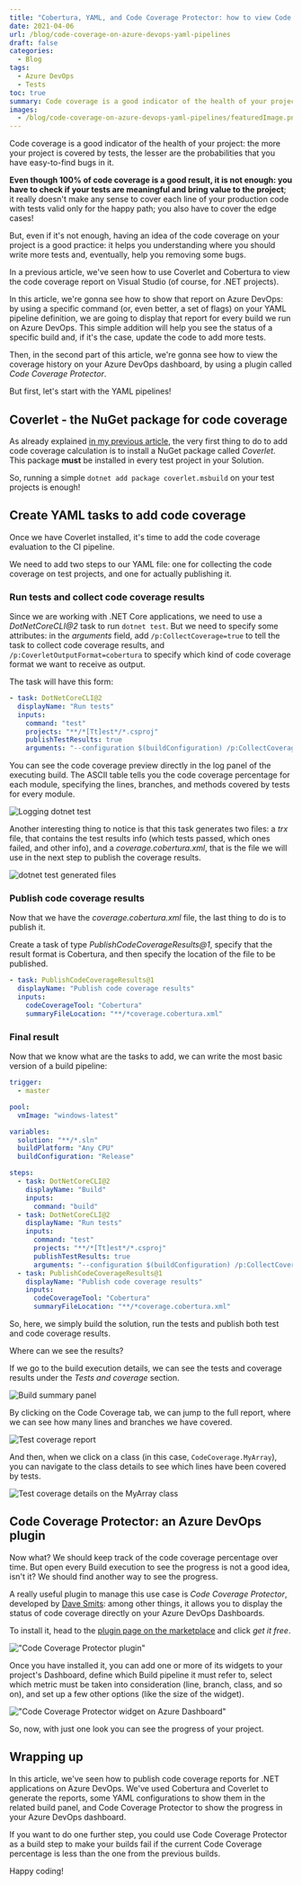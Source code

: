 ```yaml
---
title: "Cobertura, YAML, and Code Coverage Protector: how to view Code Coverage report on Azure DevOps"
date: 2021-04-06
url: /blog/code-coverage-on-azure-devops-yaml-pipelines
draft: false
categories:
  - Blog
tags:
  - Azure DevOps
  - Tests
toc: true
summary: Code coverage is a good indicator of the health of your projects. We'll see how to show Cobertura reports associated to your builds on Azure DevOps and how to display the progress on Dashboard.
images:
  - /blog/code-coverage-on-azure-devops-yaml-pipelines/featuredImage.png
---
```


Code coverage is a good indicator of the health of your project: the more your project is covered by tests, the lesser are the probabilities that you have easy-to-find bugs in it.

**Even though 100% of code coverage is a good result, it is not enough: you have to check if your tests are meaningful and bring value to the project**; it really doesn't make any sense to cover each line of your production code with tests valid only for the happy path; you also have to cover the edge cases!

But, even if it's not enough, having an idea of the code coverage on your project is a good practice: it helps you understanding where you should write more tests and, eventually, help you removing some bugs.

In a previous article, we've seen how to use Coverlet and Cobertura to view the code coverage report on Visual Studio (of course, for .NET projects).

In this article, we're gonna see how to show that report on Azure DevOps: by using a specific command (or, even better, a set of flags) on your YAML pipeline definition, we are going to display that report for every build we run on Azure DevOps. This simple addition will help you see the status of a specific build and, if it's the case, update the code to add more tests.

Then, in the second part of this article, we're gonna see how to view the coverage history on your Azure DevOps dashboard, by using a plugin called _Code Coverage Protector_.

But first, let's start with the YAML pipelines!

## Coverlet - the NuGet package for code coverage

As already explained [in my previous article](https://www.code4it.dev/blog/code-coverage-vs-2019-coverlet#coverlet---the-nuget-package-for-code-coverage "How to install Coverlet on .NET Test projects"), the very first thing to do to add code coverage calculation is to install a NuGet package called _Coverlet_. This package **must** be installed in every test project in your Solution.

So, running a simple `dotnet add package coverlet.msbuild` on your test projects is enough!

## Create YAML tasks to add code coverage

Once we have Coverlet installed, it's time to add the code coverage evaluation to the CI pipeline.

We need to add two steps to our YAML file: one for collecting the code coverage on test projects, and one for actually publishing it.

### Run tests and collect code coverage results

Since we are working with .NET Core applications, we need to use a _DotNetCoreCLI@2_ task to run `dotnet test`. But we need to specify some attributes: in the _arguments_ field, add `/p:CollectCoverage=true` to tell the task to collect code coverage results, and `/p:CoverletOutputFormat=cobertura` to specify which kind of code coverage format we want to receive as output.

The task will have this form:

```yaml
- task: DotNetCoreCLI@2
  displayName: "Run tests"
  inputs:
    command: "test"
    projects: "**/*[Tt]est*/*.csproj"
    publishTestResults: true
    arguments: "--configuration $(buildConfiguration) /p:CollectCoverage=true /p:CoverletOutputFormat=cobertura"
```

You can see the code coverage preview directly in the log panel of the executing build. The ASCII table tells you the code coverage percentage for each module, specifying the lines, branches, and methods covered by tests for every module.

![Logging dotnet test](./dotnet-test.jpg)

Another interesting thing to notice is that this task generates two files: a _trx_ file, that contains the test results info (which tests passed, which ones failed, and other info), and a _coverage.cobertura.xml_, that is the file we will use in the next step to publish the coverage results.

![dotnet test generated files](./dotnet-test-generated-files.jpg)

### Publish code coverage results

Now that we have the _coverage.cobertura.xml_ file, the last thing to do is to publish it.

Create a task of type _PublishCodeCoverageResults@1_, specify that the result format is Cobertura, and then specify the location of the file to be published.

```yml
- task: PublishCodeCoverageResults@1
  displayName: "Publish code coverage results"
  inputs:
    codeCoverageTool: "Cobertura"
    summaryFileLocation: "**/*coverage.cobertura.xml"
```

### Final result

Now that we know what are the tasks to add, we can write the most basic version of a build pipeline:

```yaml
trigger:
  - master

pool:
  vmImage: "windows-latest"

variables:
  solution: "**/*.sln"
  buildPlatform: "Any CPU"
  buildConfiguration: "Release"

steps:
  - task: DotNetCoreCLI@2
    displayName: "Build"
    inputs:
      command: "build"
  - task: DotNetCoreCLI@2
    displayName: "Run tests"
    inputs:
      command: "test"
      projects: "**/*[Tt]est*/*.csproj"
      publishTestResults: true
      arguments: "--configuration $(buildConfiguration) /p:CollectCoverage=true /p:CoverletOutputFormat=cobertura"
  - task: PublishCodeCoverageResults@1
    displayName: "Publish code coverage results"
    inputs:
      codeCoverageTool: "Cobertura"
      summaryFileLocation: "**/*coverage.cobertura.xml"
```

So, here, we simply build the solution, run the tests and publish both test and code coverage results.

Where can we see the results?

If we go to the build execution details, we can see the tests and coverage results under the _Tests and coverage_ section.

![Build summary panel](./build-summary.jpg)

By clicking on the Code Coverage tab, we can jump to the full report, where we can see how many lines and branches we have covered.

![Test coverage report](./coverage-report.jpg)

And then, when we click on a class (in this case, `CodeCoverage.MyArray`), you can navigate to the class details to see which lines have been covered by tests.

![Test coverage details on the MyArray class](./coverage-details.jpg)

## Code Coverage Protector: an Azure DevOps plugin

Now what? We should keep track of the code coverage percentage over time. But open every Build execution to see the progress is not a good idea, isn't it? We should find another way to see the progress.

A really useful plugin to manage this use case is _Code Coverage Protector_, developed by [Dave Smits](https://twitter.com/davesmits "Dave Smits on Twitter"): among other things, it allows you to display the status of code coverage directly on your Azure DevOps Dashboards.

To install it, head to the [plugin page on the marketplace](https://marketplace.visualstudio.com/items?itemName=davesmits.codecoverageprotector "Code Coverage Protector plugin") and click _get it free_.

!["Code Coverage Protector plugin"](./code-coverage-protector.jpg)

Once you have installed it, you can add one or more of its widgets to your project's Dashboard, define which Build pipeline it must refer to, select which metric must be taken into consideration (line, branch, class, and so on), and set up a few other options (like the size of the widget).

!["Code Coverage Protector widget on Azure Dashboard"](./coverage-widget.jpg)

So, now, with just one look you can see the progress of your project.

## Wrapping up

In this article, we've seen how to publish code coverage reports for .NET applications on Azure DevOps. We've used Cobertura and Coverlet to generate the reports, some YAML configurations to show them in the related build panel, and Code Coverage Protector to show the progress in your Azure DevOps dashboard.

If you want to do one further step, you could use Code Coverage Protector as a build step to make your builds fail if the current Code Coverage percentage is less than the one from the previous builds.

Happy coding!
